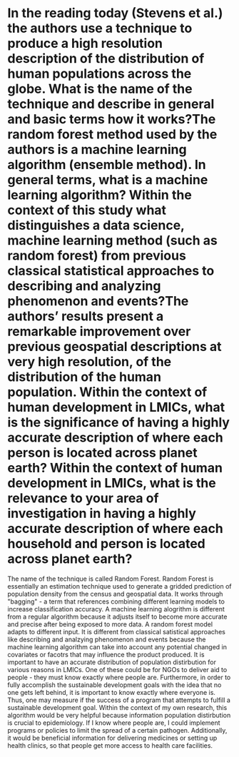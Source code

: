# In the reading today (Stevens et al.) the authors use a technique to produce a high resolution description of the distribution of human populations across the globe. What is the name of the technique and describe in general and basic terms how it works?The random forest method used by the authors is a machine learning algorithm (ensemble method). In general terms, what is a machine learning algorithm? Within the context of this study what distinguishes a data science, machine learning method (such as random forest) from previous classical statistical approaches to describing and analyzing phenomenon and events?The authors’ results present a remarkable improvement over previous geospatial descriptions at very high resolution, of the distribution of the human population. Within the context of human development in LMICs, what is the significance of having a highly accurate description of where each person is located across planet earth? Within the context of human development in LMICs, what is the relevance to your area of investigation in having a highly accurate description of where each household and person is located across planet earth?

The name of the technique is called Random Forest. Random Forest is essentially an estimation technique used to generate a gridded prediction of population density from the census and geospatial data. It works through "bagging" - a term that references combining different learning models to increase classification accuracy. A machine learning alogrithm is different from a regular algorithm because it adjusts itself to become more accurate and precise after being exposed to more data. A random forest model adapts to different input. It is different from classical satistical approaches like describing and analzying phenomenon and events because the machine learning algorithm can take into account any potential changed in covariates or facotrs that may influence the product produced. It is important to have an accurate distribution of population distirbution for various reasons in LMICs. One of these could be for NGOs to deliver aid to people - they must know exactly where people are. Furthermore, in order to fully accomplish the sustainable development goals with the idea that no one gets left behind, it is important to know exactly where everyone is. Thus, one may measure if the success of a program that attempts to fulfill a sustainable development goal. Within the context of my own research, this algorithm would be very helpful because information population distirbution is crucial to epidemiology. If I know where people are, I could implement programs or policies to limit the spread of a certain pathogen. Additionally, it would be beneficial information for delivering medicines or setting up health clinics, so that people get more access to health care facilities. 
